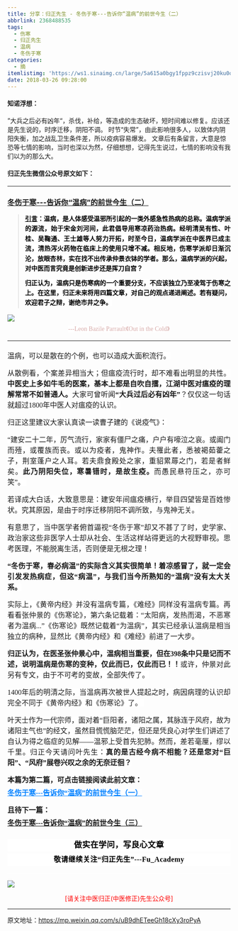 ```yaml
---
title: 分享：归正先生 - 冬伤于寒---告诉你“温病”的前世今生（二）
abbrlink: 2368488535
tags:
  - 伤寒
  - 归正先生
  - 温病
  - 冬伤于寒
categories:
  - 摘
itemlistimg: 'https://ws1.sinaimg.cn/large/5a615a0bgy1fppz9czisvj20ku0o24qp.jpg'
date: 2018-03-26 09:28:00
---
```


#### 知诺浮想：
”大兵之后必有凶年“，杀伐，补给，等造成的生态破坏，短时间难以修复。应该还是先生说的，时序迁移，阴阳不调。 
时节“失常”，由此影响很多人，以致体内阴阳失衡，加之战乱卫生条件差，所以疫病容易爆发。
文章后有条留言，大意是惊恐等七情的影响，当时也深以为然，仔细想想，记得先生说过，七情的影响没有我们以为的那么大。  

#### 归正先生微信公众号原文如下：
---

###  [冬伤于寒---告诉你“温病”的前世今生（二）](https://mp.weixin.qq.com/s/uB9dhETeeGh18cXy3roPyA "跳转至原文")

<div class="rich_media_content ">
                    <blockquote><p style="margin-top: 10px;margin-bottom: 10px;text-align: justify;line-height: 1.5em;"><span style="text-decoration: underline;"><strong style="max-width: 100%;color: rgb(62, 62, 62);font-size: 14px;line-height: 22.4px;background-color: rgb(255, 255, 255);box-sizing: border-box !important;word-wrap: break-word !important;"><span style="text-decoration: underline;color: rgb(0, 0, 0);max-width: 100%;font-family: 仿宋;box-sizing: border-box !important;word-wrap: break-word !important;">引言</span></strong></span><strong style="max-width: 100%;color: rgb(62, 62, 62);font-size: 14px;line-height: 22.4px;background-color: rgb(255, 255, 255);box-sizing: border-box !important;word-wrap: break-word !important;"><span style="color: rgb(0, 0, 0);max-width: 100%;font-family: 仿宋;box-sizing: border-box !important;word-wrap: break-word !important;">：</span></strong><strong style="max-width: 100%;color: rgb(62, 62, 62);font-size: 14px;line-height: 22.4px;background-color: rgb(255, 255, 255);box-sizing: border-box !important;word-wrap: break-word !important;"><span style="color: rgb(0, 0, 0);max-width: 100%;font-family: 仿宋;box-sizing: border-box !important;word-wrap: break-word !important;">温病，是人体感受温邪所引起的一类外感急性热病的总称。温病学派的源流，始于宋金刘河间，此君倡导用寒凉药治热病。经明清吴有性、叶桂、吴鞠通、王士雄等人努力开拓，时至今日，温病学派在中医界已成主流，清热泻火药物在临床上的使用只增不减。相反地，伤寒学派却日渐沉沦，放眼杏林，实在找不出传承仲景衣钵的学者。那么，温病学派的兴起，对中医而言究竟是创新进步还是挥刀自宫？</span></strong></p><p style="margin-top: 10px;text-align: justify;line-height: 1.5em;margin-bottom: 10px;"><strong style="max-width: 100%;color: rgb(62, 62, 62);font-size: 14px;line-height: 22.4px;background-color: rgb(255, 255, 255);box-sizing: border-box !important;word-wrap: break-word !important;"><span style="color: rgb(0, 0, 0);max-width: 100%;font-family: 仿宋;box-sizing: border-box !important;word-wrap: break-word !important;"><strong style="text-align: justify;white-space: normal;max-width: 100%;color: rgb(62, 62, 62);font-size: 14px;line-height: 22.4px;background-color: rgb(255, 255, 255);box-sizing: border-box !important;word-wrap: break-word !important;"><span style="color: rgb(0, 0, 0);max-width: 100%;font-family: 仿宋;box-sizing: border-box !important;word-wrap: break-word !important;">归正认为，温病只是伤寒病的一个重要分支，不应该独立乃至凌驾于伤寒之上。</span></strong><strong style="text-align: justify;white-space: normal;max-width: 100%;color: rgb(62, 62, 62);font-size: 14px;line-height: 22.4px;box-sizing: border-box !important;word-wrap: break-word !important;"><span style="color: rgb(0, 0, 0);max-width: 100%;font-family: 仿宋;box-sizing: border-box !important;word-wrap: break-word !important;">在这里，归正未来将用四篇文章，对自己的观点递进阐述。若有疑问，欢迎君子之辩，谢绝市井之争。</span></strong></span></strong></p></blockquote><p style="text-align: justify;margin-top: 10px;margin-bottom: 5px;line-height: normal;"><img style="clear: both; display: block; margin:auto;" src="https://ws1.sinaimg.cn/large/5a615a0bgy1fppz9czisvj20ku0o24qp.jpg" data-type="jpeg" data-w="750" data-backw="558" data-backh="645" style="width: 100%;"></p><p style="text-align: center;line-height: normal;margin-bottom: 15px;margin-top: 5px;"><span style="color: rgb(0, 128, 255);text-decoration: underline;"><strong style="max-width: 100%;color: rgb(62, 62, 62);font-size: 14px;line-height: 22.4px;background-color: rgb(255, 255, 255);box-sizing: border-box !important;word-wrap: break-word !important;"></strong></span><span style="text-align: center;font-family: 仿宋;background-color: rgb(255, 255, 255);max-width: 100%;color: rgb(215, 171, 169);font-size: 14px;line-height: 22.4px;box-sizing: border-box !important;word-wrap: break-word !important;">---Leon Bazile Parrault《Out in the Cold</span><span style="text-align: center;color: rgb(215, 171, 169);font-size: 14px;line-height: 22.4px;font-family: Arial, 宋体;">》</span></p><hr><p style="margin-bottom: 15px;text-align: justify;margin-top: 20px;"><span style="font-family: 仿宋;font-size: 16px;text-align: justify;background-color: rgb(255, 255, 255);">温病，可以是散在的个例，也可以造成大面积流行。</span></p><p style="margin-top: 15px;margin-bottom: 15px;text-align: justify;"><span style="font-family: 仿宋;font-size: 16px;text-align: justify;background-color: rgb(255, 255, 255);">从散例看，个案差异相当大；但瘟疫流行时，却不难看出明显的共性。<strong>中医史上多如牛毛的医案，基本上都是自吹自擂，江湖中医对瘟疫的理解常常不如普通人。</strong>大家可曾听闻<strong>“大兵过后必有凶年”</strong>？仅仅这一句话就超过1800年中医人对瘟疫的认识。</span></p><p style="margin-top: 15px;margin-bottom: 15px;text-align: justify;"><span style="font-family: 仿宋;font-size: 16px;text-align: justify;background-color: rgb(255, 255, 255);">归正这里建议大家认真读一读曹子建的《说疫气》：</span></p><p style="margin-top: 15px;margin-bottom: 15px;text-align: justify;"><span style="font-family: 仿宋;font-size: 16px;text-align: justify;background-color: rgb(255, 255, 255);">“建安二十二年，厉气流行，家家有僵尸之痛，户户有嚎泣之哀。或阖门而殪，或覆族而丧。或以为疫者，鬼神作。夫罹此者，悉被褐茹藿之子，荆室蓬户之人耳。若夫鼎食殿处之家，重貂累蓐之门，若是者鲜矣。<strong>此乃阴阳失位，寒暑错时，是故生疫。</strong>而愚民悬符压之，亦可笑”。&nbsp;</span></p><p style="margin-top: 15px;margin-bottom: 15px;text-align: justify;"><span style="font-family: 仿宋;font-size: 16px;text-align: justify;background-color: rgb(255, 255, 255);">若译成大白话，大致意思是：建安年间瘟疫横行，举目四望皆是百姓惨状。究其原因，是由于<span style="font-family: 仿宋;font-size: 16px;text-align: justify;background-color: rgb(255, 255, 255);">时序迁移</span>阴阳不调</span><span style="background-color: rgb(255, 255, 255);font-family: 仿宋;font-size: 16px;color: rgb(34, 34, 34);white-space: pre-wrap;">所致，与鬼神无关。</span></p><p style="margin-top: 15px;margin-bottom: 15px;text-align: justify;"><span style="background-color: rgb(255, 255, 255);font-family: 仿宋;font-size: 16px;">有意思了，当中医学者俯首逼视“冬伤于寒”却又不甚了了时，史学家、政治家这些非医学人士却从社会、生活这样站得更远的大视野审视。思考医理，不能脱离生活，否则便是无根之理！</span><br><span style="font-family: 仿宋;font-size: 16px;text-align: justify;background-color: rgb(255, 255, 255);"></span></p><p style="margin-top: 15px;margin-bottom: 15px;text-align: justify;"><strong><span style="font-family: 仿宋;font-size: 16px;text-align: justify;background-color: rgb(255, 255, 255);">“冬伤于寒，春必病温”的实际含义其实很简单！着凉感冒了，就一定会引发发热病症，但这“病温”，与我们当今所熟知的“温病”没有太大关系。</span></strong></p><p style="margin-top: 15px;margin-bottom: 15px;text-align: justify;"><span style="font-family: 仿宋;font-size: 16px;text-align: justify;background-color: rgb(255, 255, 255);">实际上，《黄帝内经》并没有温病专篇，《难经》同样没有温病专篇。再看看张仲景的《伤寒论》，第六条记载着：“太阳病，发热而渴，不恶寒者为温病...”《伤寒论》既然记载着“为温病”，其实已经承认温病是相当独立的病种，显然比《黄帝内经》和《难经》前进了一大步。</span></p><p style="margin-top: 15px;margin-bottom: 15px;text-align: justify;"><span style="font-family: 仿宋;font-size: 16px;text-align: justify;background-color: rgb(255, 255, 255);"><strong>归正认为，在医圣张仲景心中，温病相当重要，但在398条中只是记而不述，说明温病是伤寒的变种，仅此而已，仅此而已！！</strong>或许，仲景对此另有专文，由于不可考的变故，全部失传了。</span></p><p style="margin-top: 15px;margin-bottom: 15px;text-align: justify;"><span style="font-family: 仿宋;font-size: 16px;text-align: justify;background-color: rgb(255, 255, 255);">1400年后的明清之际，当温病再次被世人提起之时，病因病理的认识却完全不同于《黄帝内经》和《伤寒论》了。&nbsp;</span></p><p style="margin-top: 15px;margin-bottom: 15px;text-align: justify;"><span style="font-family: 仿宋;font-size: 16px;text-align: justify;background-color: rgb(255, 255, 255);">叶天士作为一代宗师，面对着“巨阳者，诸阳之属，其脉连于风府，故为诸阳主气也”的经文，虽然目慌慌脑茫茫，但还是凭良心对学生们讲述了自认为得之临症的见解——温邪上受首先犯肺。然而，差若毫厘，缪以千里。归正今天请问叶先生：<strong>真的是古经今病不相能？还是您对“巨阳”、“风府”展卷兴叹之余的无奈迂徊？</strong></span></p><p style="margin-top: 15px;text-align: justify;margin-bottom: 5px;"><strong style="font-family: 仿宋;font-size: 16px;">本篇为第二篇，可点击链接阅读此前文章：</strong></p><p style="white-space: normal;text-align: justify;line-height: normal;margin-bottom: 15px;margin-top: 5px;"><span style="color: rgb(0, 128, 255);text-decoration: underline;font-family: 仿宋;font-size: 16px;background-color: rgb(255, 255, 255);"><strong><a href="http://mp.weixin.qq.com/s?__biz=MzI5NzQzMzY5NQ==&amp;mid=2247484024&amp;idx=1&amp;sn=675e133b1a206a2d0e7494c5725f3692&amp;chksm=ecb46d48dbc3e45ecb027e191485adf1196f1a3bdb640b5002857678f5f2bc9a84e191693d51&amp;scene=21#wechat_redirect" target="_blank" style="color: rgb(0, 128, 255);text-decoration: underline;">冬伤于寒---告诉你“温病”的前世今生（一）</a></strong></span></p><p style="white-space: normal;text-align: justify;line-height: normal;margin-top: 15px;margin-bottom: 5px;"><strong style="font-family: 仿宋;font-size: 16px;">且待下一篇：</strong></p><p style="margin-bottom: 25px;white-space: normal;text-align: justify;line-height: normal;margin-top: 5px;"><span style="font-family: 仿宋;font-size: 16px;background-color: rgb(255, 255, 255);text-decoration: underline;"><strong>冬伤于寒---告诉你“温病”的前世今生（三）</strong></span></p><p style="margin-top: 15px;margin-bottom: 15px;white-space: normal;text-align: justify;"><span style="font-family: 仿宋;font-size: 16px;background-color: rgb(255, 255, 255);"></span></p><p style="margin-top: 25px;margin-bottom: 5px;font-size: 16px;white-space: normal;max-width: 100%;min-height: 1em;color: rgb(62, 62, 62);text-align: center;line-height: 1.75em;background-color: rgb(255, 255, 255);box-sizing: border-box !important;word-wrap: break-word !important;"><strong><span style="font-size: 18px;color: rgb(0, 0, 0);max-width: 100%;font-family: 仿宋;letter-spacing: 0.5px;box-sizing: border-box !important;word-wrap: break-word !important;">做实在学问，写良心文章</span></strong></p><p style="margin-top: 5px;margin-bottom: 15px;font-size: 16px;white-space: normal;max-width: 100%;min-height: 1em;color: rgb(62, 62, 62);background-color: rgb(255, 255, 255);line-height: 1.75em;text-align: center;box-sizing: border-box !important;word-wrap: break-word !important;"><strong><span style="color: rgb(0, 0, 0);max-width: 100%;font-family: 仿宋;letter-spacing: 0.5px;box-sizing: border-box !important;word-wrap: break-word !important;">敬请继续关注“归正先生”---Fu_Academy</span></strong></p><hr style="font-size: 16px;white-space: normal;max-width: 100%;color: rgb(62, 62, 62);background-color: rgb(255, 255, 255);box-sizing: border-box !important;word-wrap: break-word !important;">
					<img style="clear: both; display: block; margin:auto;" src="https://ws1.sinaimg.cn/mw690/8bf740e1gy1fgqt1hfuomj20hs0bzmyp.jpg" /><p style="text-align: center; color: red">[请关注中医归正(中医修正)先生公众号]</p><hr />
                </div>



原文地址：https://mp.weixin.qq.com/s/uB9dhETeeGh18cXy3roPyA
